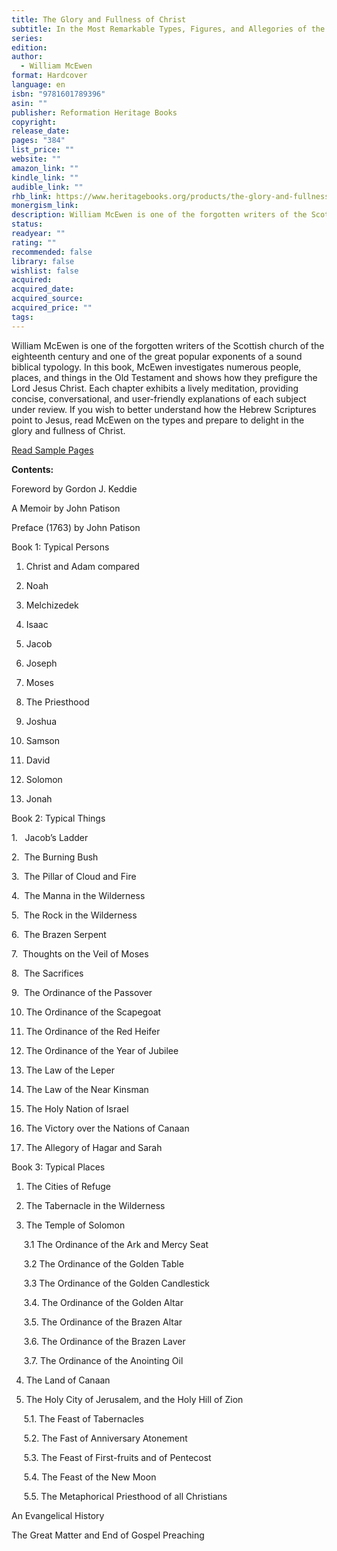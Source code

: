 ```yaml
---
title: The Glory and Fullness of Christ
subtitle: In the Most Remarkable Types, Figures, and Allegories of the Old Testament
series: 
edition: 
author:
  - William McEwen
format: Hardcover
language: en
isbn: "9781601789396"
asin: ""
publisher: Reformation Heritage Books
copyright: 
release_date: 
pages: "384"
list_price: ""
website: ""
amazon_link: ""
kindle_link: ""
audible_link: ""
rhb_link: https://www.heritagebooks.org/products/the-glory-and-fullness-of-christ-in-the-most-remarkable-types-figures-and-allegories-of-the-old-testament-mcewen.html
monergism_link: 
description: William McEwen is one of the forgotten writers of the Scottish church of the eighteenth century and one of the great popular exponents of a sound biblical typology. In this book, McEwen investigates numerous people, places, and things in the Old Testament and shows how they prefigure the Lord Jesus Christ. Each chapter exhibits a lively meditation, providing concise, conversational, and user-friendly explanations of each subject under review. If you wish to better understand how the Hebrew Scriptures point to Jesus, read McEwen on the types and prepare to delight in the glory and fullness of Christ.
status: 
readyear: ""
rating: ""
recommended: false
library: false
wishlist: false
acquired: 
acquired_date: 
acquired_source: 
acquired_price: ""
tags:
---
```

William McEwen is one of the forgotten writers of the Scottish church of the eighteenth century and one of the great popular exponents of a sound biblical typology. In this book, McEwen investigates numerous people, places, and things in the Old Testament and shows how they prefigure the Lord Jesus Christ. Each chapter exhibits a lively meditation, providing concise, conversational, and user-friendly explanations of each subject under review. If you wish to better understand how the Hebrew Scriptures point to Jesus, read McEwen on the types and prepare to delight in the glory and fullness of Christ.

[Read Sample Pages](https://www.heritagebooks.org/content/GloryFullness.pdf)

**Contents:**

Foreword by Gordon J. Keddie

A Memoir by John Patison

Preface (1763) by John Patison

Book 1: Typical Persons

1. Christ and Adam compared

2. Noah

3. Melchizedek

4. Isaac

5. Jacob

6. Joseph

7. Moses

8. The Priesthood

9. Joshua

10. Samson

11. David

12. Solomon

13. Jonah

Book 2: Typical Things

1.   Jacob’s Ladder

2.  The Burning Bush

3.  The Pillar of Cloud and Fire

4.  The Manna in the Wilderness

5.  The Rock in the Wilderness

6.  The Brazen Serpent

7.  Thoughts on the Veil of Moses

8.  The Sacrifices

9.  The Ordinance of the Passover

10. The Ordinance of the Scapegoat

11. The Ordinance of the Red Heifer

12. The Ordinance of the Year of Jubilee

13. The Law of the Leper

14. The Law of the Near Kinsman

15. The Holy Nation of Israel

16. The Victory over the Nations of Canaan

17. The Allegory of Hagar and Sarah

Book 3: Typical Places

1. The Cities of Refuge

2. The Tabernacle in the Wilderness

3. The Temple of Solomon

     3.1 The Ordinance of the Ark and Mercy Seat

     3.2 The Ordinance of the Golden Table

     3.3 The Ordinance of the Golden Candlestick

     3.4. The Ordinance of the Golden Altar

     3.5. The Ordinance of the Brazen Altar

     3.6. The Ordinance of the Brazen Laver

     3.7. The Ordinance of the Anointing Oil

4. The Land of Canaan

5. The Holy City of Jerusalem, and the Holy Hill of Zion

     5.1. The Feast of Tabernacles

     5.2. The Fast of Anniversary Atonement

     5.3. The Feast of First-fruits and of Pentecost

     5.4. The Feast of the New Moon

     5.5. The Metaphorical Priesthood of all Christians

An Evangelical History

The Great Matter and End of Gospel Preaching